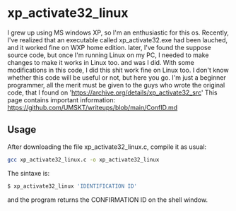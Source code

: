 # xp_activate32_linux

I grew up using MS windows XP, so I'm an enthusiastic for this os.
Recently, I've realized that an executable called xp_activate32.exe had been lauched, and it worked fine on WXP home edition.
later, I've found the suppose source code, but once I'm running Linux on my PC, I needed to make changes to make it works in Linux too.
and was I did. With some modifications in this code, I did this shit work fine on Linux too.
I don't know whether this code will be useful or not, but here you go.
I'm just a beginner programmer, all the merit must be given to the guys who wrote the original code, that I found on 'https://archive.org/details/xp_activate32_src'
This page contains important information: https://github.com/UMSKT/writeups/blob/main/ConfID.md

## Usage

After downloading the file xp_activate32_linux.c, compile it as usual:
```bash
gcc xp_activate32_linux.c -o xp_activate32_linux
```
The sintaxe is:
```bash
$ xp_activate32_linux 'IDENTIFICATION ID'
```
and the program returns the CONFIRMATION ID on the shell window.
